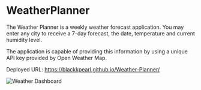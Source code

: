 # WeatherPlanner

The Weather Planner is a weekly weather forecast application.
You may enter any city to receive a 7-day forecast, the date, temperature and current humidity level. 

The application is capable of providing this information by using a unique API key provided by Open Weather Map. 

Deployed URL: https://blackkpearl.github.io/Weather-Planner/

![Weather Dashboard](https://user-images.githubusercontent.com/69696187/109229892-950fd600-7789-11eb-8f83-736c76c190e6.JPG)
